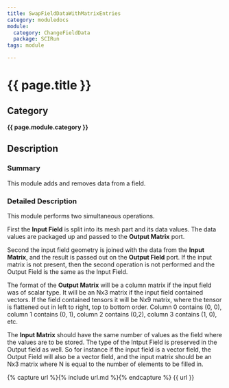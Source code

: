 ```yaml
---
title: SwapFieldDataWithMatrixEntries
category: moduledocs
module:
  category: ChangeFieldData
  package: SCIRun
tags: module

---
```


# {{ page.title }}

## Category

**{{ page.module.category }}**

## Description

### Summary

This module adds and removes data from a field.

### Detailed Description

This module performs two simultaneous operations.

First the **Input Field** is split into its mesh part and its data values. The data values are packaged up and passed to the **Output Matrix** port.

Second the input field geometry is joined with the data from the **Input Matrix**, and the result is passed out on the **Output Field** port. If the input matrix is not present, then the second operation is not performed and the Output Field is the same as the Input Field.

The format of the **Output Matrix** will be a column matrix if the input field was of scalar type. It will be an Nx3 matrix if the input field contained vectors. If the field contained tensors it will be Nx9 matrix, where the tensor is flattened out in left to right, top to bottom order. Column 0 contains (0, 0), column 1 contains (0, 1), column 2 contains (0,2), column 3 contains (1, 0), etc.

The **Input Matrix** should have the same number of values as the field where the values are to be stored. The type of the Intput Field is preserved in the Output field as well. So for instance if the input field is a vector field, the Output Field will also be a vector field, and the input matrix should be an Nx3 matrix where N is equal to the number of elements to be filled in.

{% capture url %}{% include url.md %}{% endcapture %}
{{ url }}
